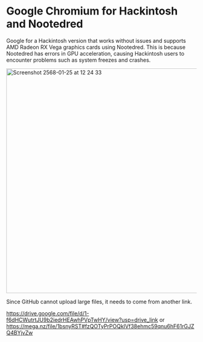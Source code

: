 # Google Chromium for Hackintosh and Nootedred
Google for a Hackintosh version that works without issues and supports AMD Radeon RX Vega graphics cards using Nootedred. This is because Nootedred has errors in GPU acceleration, causing Hackintosh users to encounter problems such as system freezes and crashes.

<img width="595" alt="Screenshot 2568-01-25 at 12 24 33" src="https://github.com/user-attachments/assets/69a606a3-dcfb-478b-a595-7c939a9ca1c0" />

Since GitHub cannot upload large files, it needs to come from another link.

https://drive.google.com/file/d/1-f6dHCWutrtJU9b2iedrHEAwhPVpTwHY/view?usp=drive_link
or
https://mega.nz/file/1bsnyRST#fzQOTyPrPOQkIVf38ehmc59qnu6hF61rGJZQ4BYjvZw
